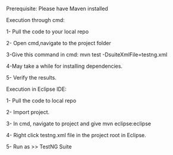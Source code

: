 Prerequisite: Please have Maven installed

Execution through cmd:

1- Pull the code to your local repo

2- Open cmd,navigate to the project folder

3-Give this command in cmd: mvn test -DsuiteXmlFile=testng.xml

4-May take a while for installing dependencies.

5- Verify the results.

Execution in Eclipse IDE:

1- Pull the code to local repo

2- Import project. 

3- In cmd, navigate to project and give mvn eclipse:eclipse

4- Right click testng.xml file in the project root in Eclipse.

5- Run as >> TestNG Suite

